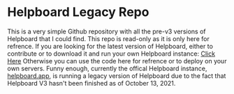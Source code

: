 # Helpboard Legacy Repo

This is a very simple Github repository with all the pre-v3 versions of Helpboard that I could find. This repo is read-only as it is only here for refrence.
If you are looking for the latest version of Helpboard, either to contribute or to download it and run your own Helpboard instance:
[Click Here](https://github.com/helpboard-app/V3)
Otherwise you can use the code here for refrence or to deploy on your own servers.
Funny enough, currently the offical Helpboard instance, [helpboard.app](https://helpboard.app), is running a legacy version of Helpboard due to the fact that
Helpboard V3 hasn't been finished as of October 13, 2021.
